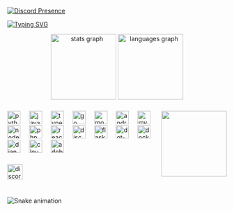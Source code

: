 [![Discord Presence](https://lanyard.cnrad.dev/api/1289193268340326455?theme=dark&showDisplayName=false&idleMessage=Intermediate%20Developer%20and%20Student)](https://discord.com/users/1289193268340326455)

[![Typing SVG](https://readme-typing-svg.herokuapp.com?font=Roboto+Mono&pause=1000&color=692CE9&background=FF000000&center=true&vCenter=true&width=650&lines=%F0%9F%91%BE+Hello!+I%E2%80%99m+Sync+an+experienced+Python+developer;%F0%9F%94%A7+Specializing+in+creating+Discord+bots+and+codez;%F0%9F%92%BB+I+use+Python+and+JavaScript.;%F0%9F%A9%B8+I+build+self-bots+and+nukers+and+many+other+toolz)](https://git.io/typing-svg)
<div align="center">
  <img src="https://github-readme-stats.vercel.app/api?username=NotYourSync&hide_title=false&hide_rank=false&show_icons=true&include_all_commits=true&count_private=true&disable_animations=false&theme=aura&locale=en&hide_border=false&order=1" height="150" alt="stats graph"  />
 <img src="https://github-readme-stats.vercel.app/api/top-langs?username=NotYourSync&locale=en&hide_title=false&layout=compact&card_width=320&theme=aura&hide_border=false&order=2" height="150" alt="languages graph"  />
</div>

###

<img align="right" height="150" src="https://media.discordapp.net/attachments/1330525315084062822/1332694510140133407/lylies.gif?ex=67a5593b&is=67a407bb&hm=aa4ce353bc3578918c6ab9064add8e101990f7c5dda86cc7f05986fcf3656520&="  />

###

<div align="left">
  <img src="https://cdn.jsdelivr.net/gh/devicons/devicon/icons/python/python-original.svg" height="30" alt="python logo"  />
  <img width="12" />
  <img src="https://cdn.jsdelivr.net/gh/devicons/devicon/icons/javascript/javascript-original.svg" height="30" alt="javascript logo"  />
  <img width="12" />
  <img src="https://cdn.jsdelivr.net/gh/devicons/devicon/icons/typescript/typescript-original.svg" height="30" alt="typescript logo"  />
  <img width="12" />
  <img src="https://cdn.simpleicons.org/go/00ADD8" height="30" alt="go logo"  />
  <img width="12" />
  <img src="https://skillicons.dev/icons?i=mongodb" height="30" alt="mongodb logo"  />
  <img width="12" />
  <img src="https://cdn.jsdelivr.net/gh/devicons/devicon/icons/android/android-original.svg" height="30" alt="android logo"  />
  <img width="12" />
  <img src="https://cdn.jsdelivr.net/gh/devicons/devicon/icons/mysql/mysql-original.svg" height="30" alt="mysql logo"  />
  <img width="12" />
  <img src="https://cdn.jsdelivr.net/gh/devicons/devicon/icons/nodejs/nodejs-original.svg" height="30" alt="nodejs logo"  />
  <img width="12" />
  <img src="https://cdn.jsdelivr.net/gh/devicons/devicon/icons/php/php-original.svg" height="30" alt="php logo"  />
  <img width="12" />
  <img src="https://cdn.jsdelivr.net/gh/devicons/devicon/icons/react/react-original.svg" height="30" alt="react logo"  />
  <img width="12" />
  <img src="https://skillicons.dev/icons?i=discord" height="30" alt="discord logo"  />
  <img width="12" />
  <img src="https://skillicons.dev/icons?i=flask" height="30" alt="flask logo"  />
  <img width="12" />
  <img src="https://skillicons.dev/icons?i=dotnet" height="30" alt="dot-net logo"  />
  <img width="12" />
  <img src="https://skillicons.dev/icons?i=docker" height="30" alt="docker logo"  />
  <img width="12" />
  <img src="https://skillicons.dev/icons?i=django" height="30" alt="django logo"  />
  <img width="12" />
  <img src="https://skillicons.dev/icons?i=cloudflare" height="30" alt="cloudflare logo"  />
  <img width="12" />
  <img src="https://skillicons.dev/icons?i=ps" height="30" alt="adobephotoshop logo"  />
</div>

###

<div align="left">
  <a href="https://discord.com/invite/9TNzhJhz" target="_blank">
    <img src="https://img.shields.io/static/v1?message=Discord&logo=discord&label=&color=7289DA&logoColor=white&labelColor=&style=for-the-badge" height="35" alt="discord logo"  />
  </a>
</div>

###

<br clear="both">

<img src="https://raw.githubusercontent.com/NotYourSync/NotYourSync/output/snake.svg" alt="Snake animation" />

###
